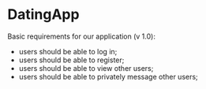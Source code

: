 # DatingApp
Basic requirements for our application (v 1.0):
- users should be able to log in;
- users should be able to register;
- users should be able to view other users;
- users should be able to privately message other users;
